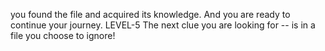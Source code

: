 you found the file and acquired its knowledge.
And you are ready to continue your journey.
LEVEL-5
The next clue you are looking for --
is in a file you choose to ignore!
